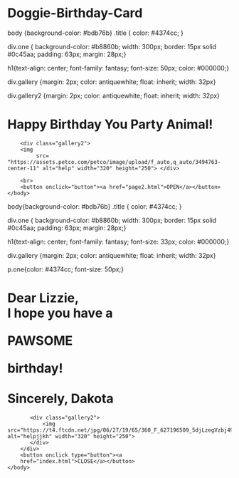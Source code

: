 # Doggie-Birthday-Card
body {background-color: #bdb76b}
.title {
    color: #4374cc;
}

div.one {
    background-color: #b8860b;
        width: 300px;
        border: 15px solid #0c45aa;
        padding: 63px;
        margin: 28px;}

h1{text-align: center;
font-family: fantasy;
font-size: 50px;
color: #000000;}

div.gallery {margin: 2px;
color: antiquewhite;
float: inherit;
width: 32px}

div.gallery2 {margin: 2px;
color: antiquewhite;
float: inherit;
width: 32px}

<!DOCTYPE html>
<html lang="en">
    <head>
        <meta charset="UTF-8" />
        <title>Happy Birthday!</title>
        <link rel="stylesheet" href="styles.css" />
        <script src="script.js"></script>
    </head>
    <body>
        <h1 class="title"> Happy Birthday You Party Animal!</h1>
       
        <div class="gallery2">
        <img
             src= "https://assets.petco.com/petco/image/upload/f_auto,q_auto/3494763-center-11" alt="help" width="320" height="250"> </div>
        
        <br>
        <button onclick="button"><a href="page2.html">OPEN</a></button>
    </body>
</html>

body{background-color: #bdb76b}
.title {
    color: #4374cc;
}

div.one {
    background-color: #b8860b;
    width: 300px;
    border: 15px solid #0c45aa;
    padding: 63px;
    margin: 28px;}

h1{text-align: center;
font-family: fantasy;
font-size: 33px;
color: #000000;}

div.gallery {margin: 2px;
color: antiquewhite;
float: inherit;
width: 32px}

p.one{color: #4374cc;
font-size: 50px;}

<!DOCTYPE html>
<html lang="en">
    <head>
        <meta charset="UTF-8" />
        <title>Dog Birthda Card- Inside</title>
        <link rel="stylesheet" href="styles.css" />
        <script src="script.js"></script>
    </head>
    <body>
       <div class="one">
           <h1>Dear Lizzie,
               <br>
                I hope you have a <p
                class="one">PAWSOME</p>birthday!
               <br>
                    <br>
               Sincerely, Dakota </h1>
           
           <div class="gallery2">
               <img src="https://t4.ftcdn.net/jpg/06/27/19/65/360_F_627196509_5djLzegVzbj49jQVL1mKwiHkLcixZzvZ.jpg" alt="helpjjkh" width="320" height="250">
           </div>
        </div>
        <button onclick type="button"><a
        href="index.html">CLOSE</a></button>
    </body>
</html>
